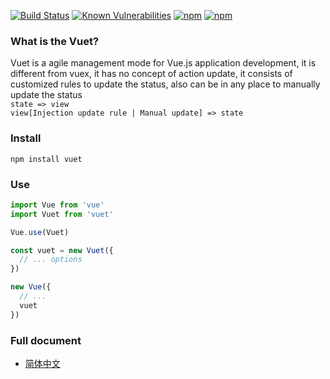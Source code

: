 [![Build Status](https://travis-ci.org/medevicex/vuet.svg?branch=master)](https://travis-ci.org/medevicex/vuet)
[![Known Vulnerabilities](https://snyk.io/test/npm/vuet/badge.svg)](https://snyk.io/test/npm/vuet)
[![npm](https://img.shields.io/npm/v/vuet.svg?style=flat-square)](https://www.npmjs.com/package/vuet) 
[![npm](https://img.shields.io/npm/dt/vuet.svg?style=flat-square)](https://www.npmjs.com/package/vuet)

### What is the Vuet?
Vuet is a agile management mode for Vue.js application development, it is different from vuex, it has no concept of action update, it consists of customized rules to update the status, also can be in any place to manually update the status  
`state => view `  
`view[Injection update rule | Manual update] => state`

### Install
```
npm install vuet
```

### Use
```javascript
import Vue from 'vue'
import Vuet from 'vuet'

Vue.use(Vuet)

const vuet = new Vuet({
  // ... options
})

new Vue({
  // ...
  vuet
})

```
### Full document
- [简体中文](./docs/zh-cn/index.md)